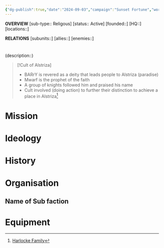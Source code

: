 ```yaml
---
{"dg-publish":true,"date":"2024-09-03","campaign":"Sunset Fortune","world":"Tor","game_date":null,"type":"faction","first mentioned":null,"met":null,"rel":null,"tags":["faction","VoR"],"icon":"FasUsers","permalink":"/valor-of-rain/cult-of-alstriza/","dgPassFrontmatter":true,"created":"2024-09-03T16:44:32.961+09:30","updated":"2024-10-25T11:29:26.193+10:30"}
---
```


**OVERVIEW**
[sub-type:: Religous]
[status:: Active]
[founded::]
[HQ::]
[locations::]

**RELATIONS**
[subunits::]
[allies::]
[enemies::]

# 
(description::)



> [!Cult of Alstriza]
> - BARrY is revered as a deity that leads people to Alstriza (paradise)
> - Mwarf is the prophet of the faith
> - A group of knights followed him and praised his name
> - Cult involved (doing action) to further their distinction to achieve a place in Alstriza[^1]


# Mission


# Ideology



# History





# Organisation



## Name of Sub faction 



# Equipment



[^1]:[Harlocke Family](https://docs.google.com/document/d/17jUQunA8RuHEjGni2In7sa49MJ713XFDA6A4ZlBIc_Y/edit?tab=t.0)
